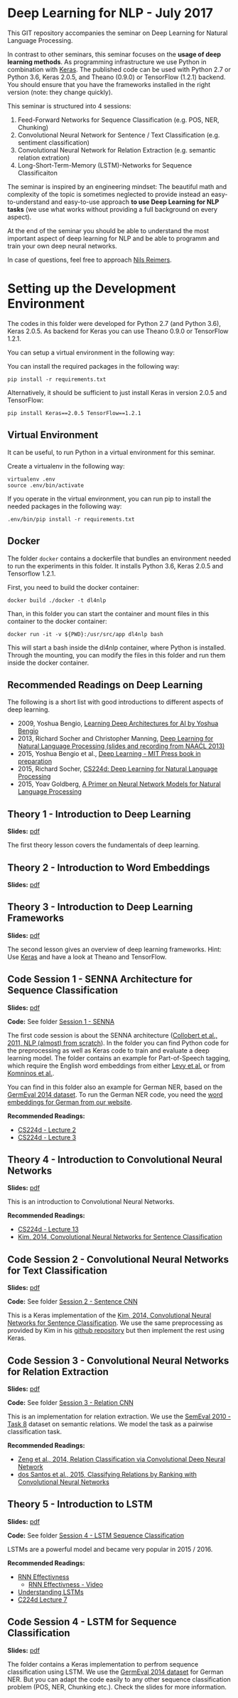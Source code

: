 # Deep Learning for NLP - July 2017

This GIT repository accompanies the seminar on Deep Learning for Natural Language Processing.

In contrast to other seminars, this seminar focuses on the **usage of deep learning methods**. As programming infrastructure we use Python in combination with [Keras](https://keras.io). The published code can be used with Python 2.7 or Python 3.6, Keras 2.0.5, and Theano (0.9.0) or TensorFlow (1.2.1) backend. You should ensure that you have the frameworks installed in the right version (note: they change quickly).

This seminar is structured into 4 sessions:

1. Feed-Forward Networks for Sequence Classification (e.g. POS, NER, Chunking)
2. Convolutional Neural Network for Sentence / Text Classification (e.g. sentiment classification)
3. Convolutional Neural Network for Relation Extraction (e.g. semantic relation extration)
4. Long-Short-Term-Memory (LSTM)-Networks for Sequence Classificaiton 

The seminar is inspired by an engineering mindset: The beautiful math and complexity of the topic is sometimes neglected to provide instead an easy-to-understand and easy-to-use approach **to use Deep Learning for NLP tasks** (we use what works without providing a full background on every aspect).

At the end of the seminar you should be able to understand the most important aspect of deep learning for NLP and be able to programm and train your own deep neural networks.

In case of questions, feel free to approach [Nils Reimers](https://www.ukp.tu-darmstadt.de/people/doctoral-researchers/nils-reimers/).

# Setting up the Development Environment

The codes in this folder were developed for Python 2.7 (and Python 3.6), Keras 2.0.5. As backend for Keras you can use Theano 0.9.0 or TensorFlow 1.2.1.

You can setup a virtual environment in the following way:

You can install the required packages in the following way:
```
pip install -r requirements.txt
```

Alternatively, it should be sufficient to just install Keras in version 2.0.5 and TensorFlow:
```
pip install Keras==2.0.5 TensorFlow==1.2.1
```

## Virtual Environment
It can be useful, to run Python in a virtual environment for this seminar. 

Create a virtualenv in the following way:
```
virtualenv .env
source .env/bin/activate
```
If you operate in the virtual environment, you can run pip to install the needed packages in the following way:
```
.env/bin/pip install -r requirements.txt
```


## Docker
The folder `docker` contains a dockerfile that bundles an environment needed to run the experiments in this folder. It installs Python 3.6, Keras 2.0.5 and Tensorflow 1.2.1.

First, you need to build the docker container:
```
docker build ./docker -t dl4nlp
```

Than, in this folder you can start the container and mount files in this container to the docker container:
```
docker run -it -v ${PWD}:/usr/src/app dl4nlp bash
```

This will start a bash inside the dl4nlp container, where Python is installed. Through the mounting, you can modify the files in this folder and run them inside the docker container.


## Recommended Readings on Deep Learning
The following is a short list with good introductions to different aspects of deep learning.
* 2009, Yoshua Bengio, [Learning Deep Architectures for AI by Yoshua Bengio](http://www.iro.umontreal.ca/~bengioy/papers/ftml_book.p)
* 2013, Richard Socher and Christopher Manning, [Deep Learning for Natural Language Processing (slides and recording from NAACL 2013)](http://nlp.stanford.edu/courses/NAACL2013/)
* 2015, Yoshua Bengio et al., [Deep Learning - MIT Press book in preparation](http://www.iro.umontreal.ca/~bengioy/dlbook/)
* 2015, Richard Socher, [CS224d: Deep Learning for Natural Language Processing](http://cs224d.stanford.edu/syllabus.html)
* 2015, Yoav Goldberg, [A Primer on Neural Network Models for Natural Language Processing](http://u.cs.biu.ac.il/~yogo/nnlp.pdf)

## Theory 1 - Introduction to Deep Learning 
**Slides:** [pdf](./1_Theory_Introduction.pdf)

The first theory lesson covers the fundamentals of deep learning. 

## Theory 2 - Introduction to Word Embeddings
**Slides:** [pdf](./3_Theory_Word_Embeddings.pdf)

## Theory 3 - Introduction to Deep Learning Frameworks
**Slides:** [pdf](./3_Theory_Frameworks.pdf)

The second lesson gives an overview of deep learning frameworks. Hint: Use [Keras](http://keras.io) and have a look at Theano and TensorFlow.

## Code Session 1 - SENNA Architecture for Sequence Classification
**Slides:** [pdf](./Session%201%20-%20SENNA/SENNA.pdf)

**Code:** See folder [Session 1 - SENNA](./Session%201%20-%20SENNA)

The first code session is about the SENNA architecture ([Collobert et al., 2011, NLP (almost) from scratch](https://arxiv.org/abs/1103.0398)). In the folder you can find Python code for the preprocessing as well as Keras code to train and evaluate a deep learning model. The folder contains an example for Part-of-Speech tagging, which require the English word embeddings from either [Levy et al.](https://levyomer.wordpress.com/2014/04/25/dependency-based-word-embeddings/) or from [Komninos et al.](https://www.cs.york.ac.uk/nlp/extvec/). 

You can find in this folder also an example for German NER, based on the [GermEval 2014 dataset](https://sites.google.com/site/germeval2014ner/). To run the German NER code, you need the [word embeddings for German from our website](https://www.ukp.tu-darmstadt.de/research/ukp-in-challenges/germeval-2014/).

**Recommended Readings:**
 * [CS224d - Lecture 2](https://www.youtube.com/watch?v=T8tQZChniMk)
 * [CS224d - Lecture 3](https://www.youtube.com/watch?v=T1j2Q9_FgTM)

## Theory 4 - Introduction to Convolutional Neural Networks
**Slides:** [pdf](./4_Theory_Convolutional_NN.pdf)

This is an introduction to Convolutional Neural Networks.

**Recommended Readings:**
 * [CS224d - Lecture 13](https://www.youtube.com/watch?v=EevTPpQvxiU)
 * [Kim, 2014, Convolutional Neural Networks for Sentence Classification](http://arxiv.org/abs/1408.5882)


## Code Session 2 - Convolutional Neural Networks for Text Classification
**Slides:** [pdf](./Session%202%20-%20Sentence%20CNN/Sentence_CNN.pdf)

**Code:** See folder [Session 2 - Sentence CNN](./Session%202%20-%20Sentence%20CNN)

This is a Keras implementation of the [Kim, 2014, Convolutional Neural Networks for Sentence Classification](http://arxiv.org/abs/1408.5882). We use the same preprocessing as provided by Kim in his [github repository](https://github.com/yoonkim/CNN_sentence) but then implement the rest using Keras.


## Code Session 3 - Convolutional Neural Networks for Relation Extraction
**Slides:** [pdf](./Session%203%20-%20Relation%20CNN/Relation_CNN.pdf)

**Code:** See folder [Session 3 - Relation CNN](./Session%203%20-%20Relation%20CNN)

This is an implementation for relation extraction. We use the [SemEval 2010 - Task 8](https://docs.google.com/document/d/1QO_CnmvNRnYwNWu1-QCAeR5ToQYkXUqFeAJbdEhsq7w/preview) dataset on semantic relations. We model the task as a pairwise classification task.

**Recommended Readings:**
 * [Zeng et al., 2014, Relation Classification via Convolutional Deep Neural Network](http://www.aclweb.org/anthology/C14-1220)
 * [dos Santos et al., 2015, Classifying Relations by Ranking with Convolutional Neural Networks](https://arxiv.org/abs/1504.06580)


## Theory 5 - Introduction to LSTM
**Slides:** [pdf](./5_Theory_Recurrent_Neural_Networks.pdf)

**Code:** See folder [Session 4 - LSTM Sequence Classification](./Session%204%20-%20LSTM%20Sequence%20Classification)

LSTMs are a powerful model and became very popular in 2015 / 2016. 

**Recommended Readings:**
  * [RNN Effectivness](http://karpathy.github.io/2015/05/21/rnn-effectiveness/)
    * [RNN Effectivness - Video](https://skillsmatter.com/skillscasts/6611-visualizing-and-understanding-recurrent-networks)
  * [Understanding LSTMs](http://colah.github.io/posts/2015-08-Understanding-LSTMs/)
  * [C224d Lecture 7](https://www.youtube.com/watch?v=rFVYTydGLr4)

## Code Session 4 - LSTM for Sequence Classification
**Slides:** [pdf](./Session%204%20-%20LSTM%20Sequence%20Classification/LSTM%20for%20Sequence%20Classification.pdf)

The folder contains a Keras implementation to perfrom sequence classification using LSTM. We use the [GermEval 2014 dataset](https://sites.google.com/site/germeval2014ner/) for German NER. But you can adapt the code easily to any other sequence classification problem (POS, NER, Chunking etc.). Check the slides for more information.




